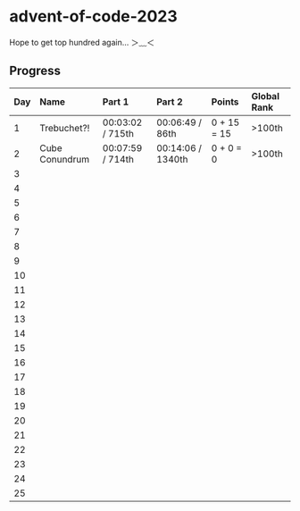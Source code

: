 # advent-of-code-2023

Hope to get top hundred again... ＞﹏＜

## Progress

| Day | Name           | Part 1           | Part 2            | Points      | Global Rank |
| --- | :------------- | :--------------- | :---------------- | :---------- | :---------- |
| 1   | Trebuchet?!    | 00:03:02 / 715th | 00:06:49 / 86th   | 0 + 15 = 15 | >100th      |
| 2   | Cube Conundrum | 00:07:59 / 714th | 00:14:06 / 1340th | 0 + 0 = 0   | >100th      |
| 3   |                |                  |                   |             |             |
| 4   |                |                  |                   |             |             |
| 5   |                |                  |                   |             |             |
| 6   |                |                  |                   |             |             |
| 7   |                |                  |                   |             |             |
| 8   |                |                  |                   |             |             |
| 9   |                |                  |                   |             |             |
| 10  |                |                  |                   |             |             |
| 11  |                |                  |                   |             |             |
| 12  |                |                  |                   |             |             |
| 13  |                |                  |                   |             |             |
| 14  |                |                  |                   |             |             |
| 15  |                |                  |                   |             |             |
| 16  |                |                  |                   |             |             |
| 17  |                |                  |                   |             |             |
| 18  |                |                  |                   |             |             |
| 19  |                |                  |                   |             |             |
| 20  |                |                  |                   |             |             |
| 21  |                |                  |                   |             |             |
| 22  |                |                  |                   |             |             |
| 23  |                |                  |                   |             |             |
| 24  |                |                  |                   |             |             |
| 25  |                |                  |                   |             |             |
